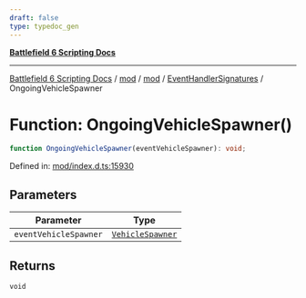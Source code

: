 ```yaml
---
draft: false
type: typedoc_gen
---
```


[**Battlefield 6 Scripting Docs**](../../../../_index.md)

***

[Battlefield 6 Scripting Docs](../../../../_index.md) / [mod](../../../_index.md) / [mod](../../_index.md) / [EventHandlerSignatures](../_index.md) / OngoingVehicleSpawner

# Function: OngoingVehicleSpawner()

```ts
function OngoingVehicleSpawner(eventVehicleSpawner): void;
```

Defined in: [mod/index.d.ts:15930](https://github.com/battlefield-portal-community/portal-docs/blob/ff09b2690670f74de7e97198022e5a97ff1161ff/generators/santiago/mod/index.d.ts#L15930)

## Parameters

| Parameter | Type |
| ------ | ------ |
| `eventVehicleSpawner` | [`VehicleSpawner`](../../VehicleSpawner/_index.md) |

## Returns

`void`
